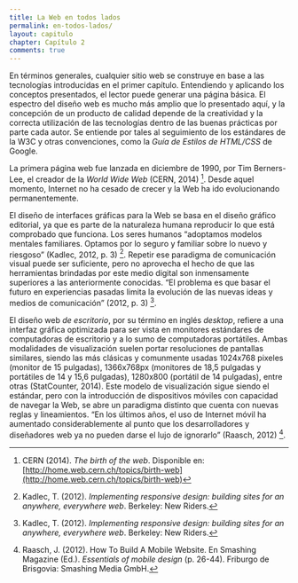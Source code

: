 ```yaml
---
title: La Web en todos lados
permalink: en-todos-lados/
layout: capitulo
chapter: Capítulo 2
comments: true
---
```


En términos generales, cualquier sitio web se construye en base a las tecnologías introducidas en el primer capítulo. Entendiendo y aplicando los conceptos presentados, el lector puede generar una página básica. El espectro del diseño web es mucho más amplio que lo presentado aquí, y la concepción de un producto de calidad depende de la creatividad y la correcta utilización de las tecnologías dentro de las buenas prácticas por parte cada autor. Se entiende por tales al seguimiento de los estándares de la W3C y otras convenciones, como la _Guía de Estilos de HTML/CSS_ de Google.

La primera página web fue lanzada en diciembre de 1990, por Tim Berners-Lee, el creador de la _World Wide Web_ (CERN, 2014) [^fn-cern_2014]. Desde aquel momento, Internet no ha cesado de crecer y la Web ha ido evolucionando permanentemente.

El diseño de interfaces gráficas para la Web se basa en el diseño gráfico editorial, ya que es parte de la naturaleza humana reproducir lo que está comprobado que funciona. Los seres humanos “adoptamos modelos mentales familiares. Optamos por lo seguro y familiar sobre lo nuevo y riesgoso” (Kadlec, 2012, p. 3) [^fn-kadlec_2012]. Repetir ese paradigma de comunicación visual puede ser suficiente, pero no aprovecha el hecho de que las herramientas brindadas por este medio digital son inmensamente superiores a las anteriormente conocidas. “El problema es que basar el futuro en experiencias pasadas limita la evolución de las nuevas ideas y medios de comunicación” (2012, p. 3) [^fn-kadlec_2012].

El diseño web _de escritorio_, por su término en inglés _desktop_, refiere a una interfaz gráfica optimizada para ser vista en monitores estándares de computadoras de escritorio y a lo sumo de computadoras portátiles. Ambas modalidades de visualización suelen portar resoluciones de pantallas similares, siendo las más clásicas y comunmente usadas 1024x768 pixeles (monitor de 15 pulgadas), 1366x768px (monitores de 18,5 pulgadas y portátiles de 14 y 15,6 pulgadas), 1280x800 (portátil de 14 pulgadas), entre otras (StatCounter, 2014). Este modelo de visualización sigue siendo el estándar, pero con la introducción de dispositivos móviles con capacidad de navegar la Web, se abre un paradigma distinto que cuenta con nuevas reglas y lineamientos. “En los últimos años, el uso de Internet móvil ha aumentado considerablemente al punto que los desarrolladores y diseñadores web ya no pueden darse el lujo de ignorarlo” (Raasch, 2012) [^fn-raasch_2014].

[^fn-cern_2014]: CERN (2014). _The birth of the web_. Disponible en: [http://home.web.cern.ch/topics/birth-web](http://home.web.cern.ch/topics/birth-web)
[^fn-kadlec_2012]: Kadlec, T. (2012). _Implementing responsive design: building sites for an anywhere, everywhere web_. Berkeley: New Riders.
[^fn-raasch_2014]: Raasch, J. (2012). How To Build A Mobile Website. En Smashing Magazine (Ed.). _Essentials of mobile design_ (p. 26-44). Friburgo de Brisgovia: Smashing Media GmbH.
